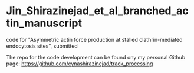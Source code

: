 # Jin_Shirazinejad_et_al_branched_actin_manuscript
code for "Asymmetric actin force production at stalled clathrin-mediated endocytosis sites", submitted

The repo for the code development can be found ony my personal Github page: https://github.com/cynashirazinejad/track_processing
